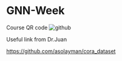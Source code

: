 # GNN-Week
Course QR code
![github](https://github.com/khusrave/GNN-Week/assets/102155132/04dfc11e-6abe-4335-8b4a-ce2541d43a35)

Useful link from Dr.Juan

https://github.com/asolayman/cora_dataset
